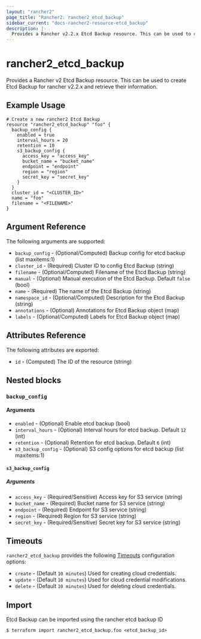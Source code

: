 ```yaml
---
layout: "rancher2"
page_title: "Rancher2: rancher2_etcd_backup"
sidebar_current: "docs-rancher2-resource-etcd_backup"
description: |-
  Provides a Rancher v2.2.x Etcd Backup resource. This can be used to create Etcd Backup for rancher v2.2 node templates and retrieve their information.
---
```


# rancher2\_etcd\_backup

Provides a Rancher v2 Etcd Backup resource. This can be used to create Etcd Backup for rancher v2.2.x and retrieve their information. 

## Example Usage

```hcl
# Create a new rancher2 Etcd Backup
resource "rancher2_etcd_backup" "foo" {
  backup_config {
    enabled = true
    interval_hours = 20
    retention = 10
    s3_backup_config {
      access_key = "access_key"
      bucket_name = "bucket_name"
      endpoint = "endpoint"
      region = "region"
      secret_key = "secret_key"
    }
  }
  cluster_id = "<CLUSTER_ID>"
  name = "foo"
  filename = "<FILENAME>"
}
```

## Argument Reference

The following arguments are supported:

* `backup_config` - (Optional/Computed) Backup config for etcd backup (list maxitems:1)
* `cluster_id` - (Required) Cluster ID to config Etcd Backup (string)
* `filename` - (Optional/Computed) Filename of the Etcd Backup (string)
* `manual` - (Optional) Manual execution of the Etcd Backup. Default `false` (bool)
* `name` - (Required) The name of the Etcd Backup (string)
* `namespace_id` - (Optional/Computed) Description for the Etcd Backup (string)
* `annotations` - (Optional) Annotations for Etcd Backup object (map)
* `labels` - (Optional/Computed) Labels for Etcd Backup object (map)

## Attributes Reference

The following attributes are exported:

* `id` - (Computed) The ID of the resource (string)

## Nested blocks

### `backup_config`

#### Arguments

* `enabled` - (Optional) Enable etcd backup (bool)
* `interval_hours` - (Optional) Interval hours for etcd backup. Default `12` (int)
* `retention` - (Optional) Retention for etcd backup. Default `6` (int)
* `s3_backup_config` - (Optional) S3 config options for etcd backup (list maxitems:1)

#### `s3_backup_config`

##### Arguments

* `access_key` - (Required/Sensitive) Access key for S3 service (string)
* `bucket_name` - (Required) Bucket name for S3 service (string)
* `endpoint` - (Required) Endpoint for S3 service (string)
* `region` - (Required) Region for S3 service (string)
* `secret_key` - (Required/Sensitive) Secret key for S3 service (string)

## Timeouts

`rancher2_etcd_backup` provides the following
[Timeouts](https://www.terraform.io/docs/configuration/resources.html#operation-timeouts) configuration options:

- `create` - (Default `10 minutes`) Used for creating cloud credentials.
- `update` - (Default `10 minutes`) Used for cloud credential modifications.
- `delete` - (Default `10 minutes`) Used for deleting cloud credentials.

## Import

Etcd Backup can be imported using the rancher etcd backup ID

```
$ terraform import rancher2_etcd_backup.foo <etcd_backup_id>
```
